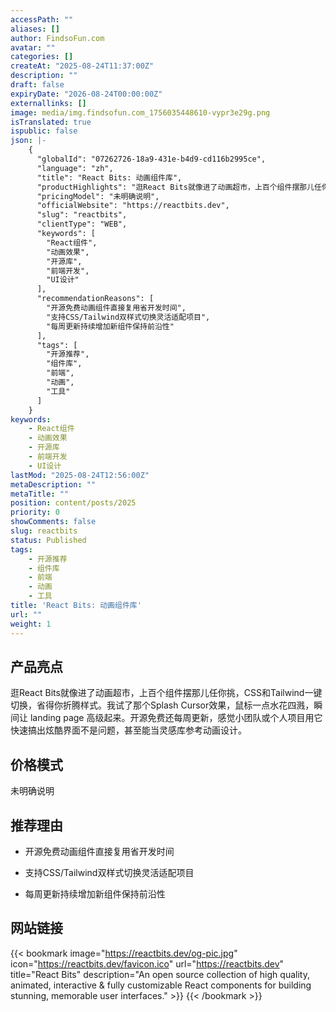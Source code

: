 ```yaml
---
accessPath: ""
aliases: []
author: FindsoFun.com
avatar: ""
categories: []
createAt: "2025-08-24T11:37:00Z"
description: ""
draft: false
expiryDate: "2026-08-24T00:00:00Z"
externallinks: []
image: media/img.findsofun.com_1756035448610-vypr3e29g.png
isTranslated: true
ispublic: false
json: |-
    {
      "globalId": "07262726-18a9-431e-b4d9-cd116b2995ce",
      "language": "zh",
      "title": "React Bits: 动画组件库",
      "productHighlights": "逛React Bits就像进了动画超市，上百个组件摆那儿任你挑，CSS和Tailwind一键切换，省得你折腾样式。我试了那个Splash Cursor效果，鼠标一点水花四溅，瞬间让 landing page 高级起来。开源免费还每周更新，感觉小团队或个人项目用它快速搞出炫酷界面不是问题，甚至能当灵感库参考动画设计。",
      "pricingModel": "未明确说明",
      "officialWebsite": "https://reactbits.dev",
      "slug": "reactbits",
      "clientType": "WEB",
      "keywords": [
        "React组件",
        "动画效果",
        "开源库",
        "前端开发",
        "UI设计"
      ],
      "recommendationReasons": [
        "开源免费动画组件直接复用省开发时间",
        "支持CSS/Tailwind双样式切换灵活适配项目",
        "每周更新持续增加新组件保持前沿性"
      ],
      "tags": [
        "开源推荐",
        "组件库",
        "前端",
        "动画",
        "工具"
      ]
    }
keywords:
    - React组件
    - 动画效果
    - 开源库
    - 前端开发
    - UI设计
lastMod: "2025-08-24T12:56:00Z"
metaDescription: ""
metaTitle: ""
position: content/posts/2025
priority: 0
showComments: false
slug: reactbits
status: Published
tags:
    - 开源推荐
    - 组件库
    - 前端
    - 动画
    - 工具
title: 'React Bits: 动画组件库'
url: ""
weight: 1
---
```

## 产品亮点
逛React Bits就像进了动画超市，上百个组件摆那儿任你挑，CSS和Tailwind一键切换，省得你折腾样式。我试了那个Splash Cursor效果，鼠标一点水花四溅，瞬间让 landing page 高级起来。开源免费还每周更新，感觉小团队或个人项目用它快速搞出炫酷界面不是问题，甚至能当灵感库参考动画设计。

## 价格模式
<!--more-->未明确说明

## 推荐理由
- 开源免费动画组件直接复用省开发时间

- 支持CSS/Tailwind双样式切换灵活适配项目

- 每周更新持续增加新组件保持前沿性

## 网站链接
{{< bookmark image="https://reactbits.dev/og-pic.jpg" icon="https://reactbits.dev/favicon.ico" url="https://reactbits.dev" title="React Bits" description="An open source collection of high quality, animated, interactive & fully customizable React components for building stunning, memorable user interfaces." >}}
{{< /bookmark >}}

